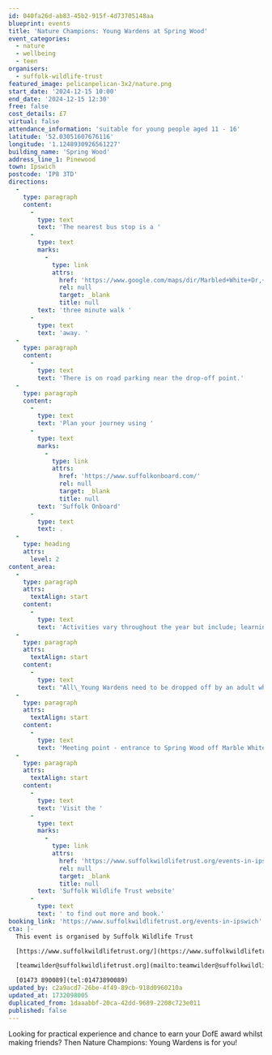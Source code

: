```yaml
---
id: 040fa26d-ab83-45b2-915f-4d73705148aa
blueprint: events
title: 'Nature Champions: Young Wardens at Spring Wood'
event_categories:
  - nature
  - wellbeing
  - teen
organisers:
  - suffolk-wildlife-trust
featured_image: pelicanpelican-3x2/nature.png
start_date: '2024-12-15 10:00'
end_date: '2024-12-15 12:30'
free: false
cost_details: £7
virtual: false
attendance_information: 'suitable for young people aged 11 - 16'
latitude: '52.03051607676116'
longitude: '1.1248930926561227'
building_name: 'Spring Wood'
address_line_1: Pinewood
town: Ipswich
postcode: 'IP8 3TD'
directions:
  -
    type: paragraph
    content:
      -
        type: text
        text: 'The nearest bus stop is a '
      -
        type: text
        marks:
          -
            type: link
            attrs:
              href: 'https://www.google.com/maps/dir/Marbled+White+Dr,+Pinewood,+Ipswich/Nursery,+Pinewood,+Ipswich+IP8+3UJ/@52.0326441,1.1174834,17z/data=!3m1!4b1!4m14!4m13!1m5!1m1!1s0x47d9a066847772c1:0x81df7f7e9de5d8a9!2m2!1d1.120006!2d52.0319863!1m5!1m1!1s0x47d9a06694f74621:0x2d73d32d91c74e47!2m2!1d1.119735!2d52.033302!3e2?entry=ttu&g_ep=EgoyMDI0MTExNy4wIKXMDSoASAFQAw%3D%3D'
              rel: null
              target: _blank
              title: null
        text: 'three minute walk '
      -
        type: text
        text: 'away. '
  -
    type: paragraph
    content:
      -
        type: text
        text: 'There is on road parking near the drop-off point.'
  -
    type: paragraph
    content:
      -
        type: text
        text: 'Plan your journey using '
      -
        type: text
        marks:
          -
            type: link
            attrs:
              href: 'https://www.suffolkonboard.com/'
              rel: null
              target: _blank
              title: null
        text: 'Suffolk Onboard'
      -
        type: text
        text: .
  -
    type: heading
    attrs:
      level: 2
content_area:
  -
    type: paragraph
    attrs:
      textAlign: start
    content:
      -
        type: text
        text: 'Activities vary throughout the year but include; learning to use tools to safely carry out practical tasks that contribute to the management of green spaces in Ipswich; carrying out surveys of key wildlife species, providing information that helps to inform conservation activities in our town.'
  -
    type: paragraph
    attrs:
      textAlign: start
    content:
      -
        type: text
        text: "All\_Young Wardens need to be dropped off by an adult who can confirm their emergency contact details at the start of the session. Please do not send young wardens to the session alone as they will not be able to participate."
  -
    type: paragraph
    attrs:
      textAlign: start
    content:
      -
        type: text
        text: 'Meeting point - entrance to Spring Wood off Marble White Drive, what.3.words - ///driftwood.surprised.smarter'
  -
    type: paragraph
    attrs:
      textAlign: start
    content:
      -
        type: text
        text: 'Visit the '
      -
        type: text
        marks:
          -
            type: link
            attrs:
              href: 'https://www.suffolkwildlifetrust.org/events-in-ipswich'
              rel: null
              target: _blank
              title: null
        text: 'Suffolk Wildlife Trust website'
      -
        type: text
        text: ' to find out more and book.'
booking_link: 'https://www.suffolkwildlifetrust.org/events-in-ipswich'
cta: |-
  This event is organised by Suffolk Wildlife Trust

  [https://www.suffolkwildlifetrust.org/](https://www.suffolkwildlifetrust.org/)

  [teamwilder@suffolkwildlifetrust.org](mailto:teamwilder@suffolkwildlifetrust.org)

  [01473 890089](tel:01473890089)
updated_by: c2a9acd7-26be-4f49-89cb-918d0960210a
updated_at: 1732098005
duplicated_from: 1daaabbf-20ca-42dd-9689-2208c723e011
published: false
---
```

Looking for practical experience and chance to earn your DofE award whilst making friends? Then Nature Champions: Young Wardens is for you!